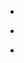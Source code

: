 
- [](/2015/09/648137699753349120/)

- [](/2015/09/648073010252021760/)

- [](/2015/09/8iysvymofs/)
